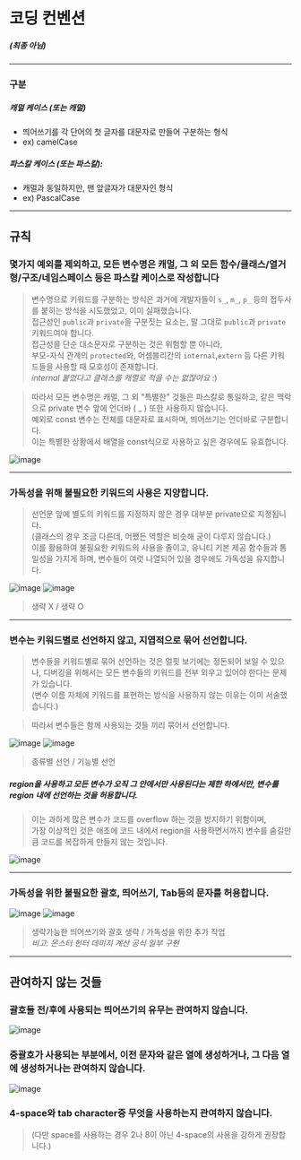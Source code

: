 # 코딩 컨벤션
##### (최종 아님)
---

### 구분
##### 캐멀 케이스 (또는 캐멀)
- 띄어쓰기를 각 단어의 첫 글자를 대문자로 만들어 구분하는 형식
- ex) camelCase

##### 파스칼 케이스 (또는 파스칼):
-  캐멀과 동일하지만, 맨 앞글자가 대문자인 형식
- ex) PascalCase


---

## 규칙
### 몇가지 예외를 제외하고, 모든 변수명은 캐멀, 그 외 모든 함수/클래스/열거형/구조/네임스페이스 등은 파스칼 케이스로 작성합니다
> 변수명으로 키워드를 구분하는 방식은 과거에 개발자들이 `s_`, `m_`, `p_` 등의 접두사를 붙히는 방식을 시도했었고, 이미 실패했습니다.  
> 접근성인 `public`과 `private`을 구분짓는 요소는, 말 그대로 `public`과 `private` 키워드여야 합니다.  
> 접근성을 단순 대소문자로 구분하는 것은 위험할 뿐 아니라,  
> 부모-자식 관계의 `protected`와, 어셈블리간의 `internal`,`extern` 등 다른 키워드들을 사용할 때 모호성이 존재합니다.  
>     *internal 붙었다고 클래스를 캐멀로 적을 수는 없잖아요* :)
	
> 따라서 모든 변수명은 캐멀, 그 외 "특별한" 것들은 파스칼로 통일하고, 같은 맥락으로 private 변수 앞에 언더바 ( _ ) 또한 사용하지 않습니다.  
> 예외로 const 변수는 전체를 대문자로 표시하며, 띄어쓰기는 언더바로 구분합니다.  
> 이는 특별한 상황에서 배열을 const식으로 사용하고 싶은 경우에도 유효합니다.  

![image](https://github.com/user-attachments/assets/a7e1f1f0-efe5-4eef-961a-4cf5a031893f "예시")

---

### 가독성을 위해 불필요한 키워드의 사용은 지양합니다.
> 선언문 앞에 별도의 키워드를 지정하지 않은 경우 대부분 private으로 지정됩니다.  
> (클래스의 경우 조금 다른데, 어쨌든 역할은 비슷해 굳이 다루지 않습니다.)  
> 이를 활용하여 불필요한 키워드의 사용을 줄이고, 유니티 기본 제공 함수들과 통일성을 가지게 하며, 변수들이 여럿 나열되어 있을 경우에도 가독성을 유지합니다.  

![image](https://github.com/user-attachments/assets/9192888e-2672-4e06-99e6-47f836e78c6a "생략 X") ![image](https://github.com/user-attachments/assets/3ec8435a-ff95-4ffd-8633-9eb5a4938185 "생략 O")
> 	생략 X    /    생략 O
---

### 변수는 키워드별로 선언하지 않고, 지엽적으로 묶어 선언합니다.
> 변수들을 키워드별로 묶어 선언하는 것은 얼핏 보기에는 정돈되어 보일 수 있으나,
> 디버깅을 위해서는 모든 변수들의 키워드를 전부 외우고 있어야 한다는 문제가 있습니다.  
> (변수 이름 자체에 키워드를 표현하는 방식을 사용하지 않는 이유는 이미 서술했습니다.)

> 따라서 변수들은 함께 사용되는 것들 끼리 묶어서 선언합니다.

![image](https://github.com/user-attachments/assets/7a28dea0-129b-4f65-bc56-d1fdbafab7ba "종류별 선언") ![image](https://github.com/user-attachments/assets/da51a90c-456e-4fa6-bbf7-36c339a25722 "기능별 선언")
> 	종류별 선언	/	 기능별 선언

##### region을 사용하고 모든 변수가 오직 그 안에서만 사용된다는 제한 하에서만, 변수를 region 내에 선언하는 것을 허용합니다.
> 이는 과하게 많은 변수가 코드를 overflow 하는 것을 방지하기 위함이며,  
> 가장 이상적인 것은 애초에 코드 내에서 region을 사용하면서까지 변수를 숨길만큼 코드를 복잡하게 만들지 않는 것입니다.

![image](https://github.com/user-attachments/assets/8a799a26-6d58-43d4-9f59-5ce34225ecb1 "예시")


---

### 가독성을 위한 불필요한 괄호, 띄어쓰기, Tab등의 문자를 허용합니다.
![image](https://github.com/user-attachments/assets/56aa9944-8d5f-4ce2-80b6-b918313619d0 "생략 가능한 띄어쓰기와 괄호 생략")
![image](https://github.com/user-attachments/assets/d7a4da4d-0155-446d-be84-c7d55a25b1ac "가독성을 위한 추가 작업")
>	생략가능한 띄어쓰기와 괄호 생략	/	 가독성을 위한 추가 작업  
> *비고: 몬스터 헌터 데미지 계산 공식 일부 구현*  


---
## 관여하지 않는 것들
### 괄호들 전/후에 사용되는 띄어쓰기의 유무는 관여하지 않습니다.
![image](https://github.com/user-attachments/assets/359b373b-30f7-438e-937a-5c7ba0aecfd3)

### 중괄호가 사용되는 부분에서, 이전 문자와 같은 열에 생성하거나, 그 다음 열에 생성하거나는 관여하지 않습니다.
![image](https://github.com/user-attachments/assets/1b8caf4d-c593-4117-bdf9-7811853e4154)

### 4-space와 tab character중 무엇을 사용하는지 관여하지 않습니다.  
> (다만 space를 사용하는 경우 2나 8이 아닌 4-space의 사용을 강하게 권장합니다.)
